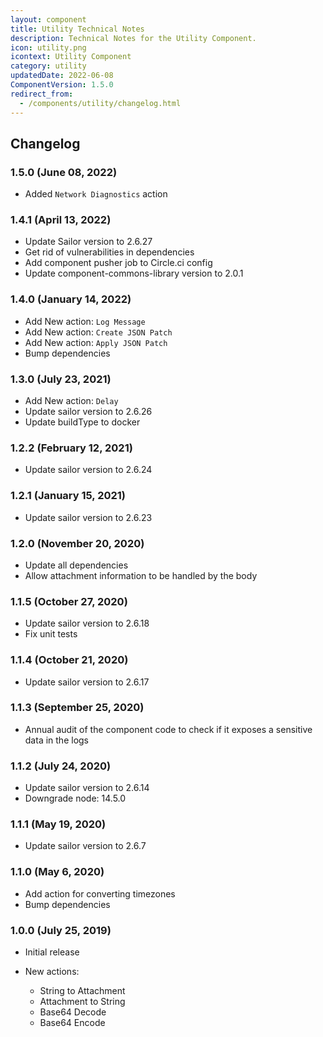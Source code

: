 ```yaml
---
layout: component
title: Utility Technical Notes
description: Technical Notes for the Utility Component.
icon: utility.png
icontext: Utility Component
category: utility
updatedDate: 2022-06-08
ComponentVersion: 1.5.0
redirect_from:
  - /components/utility/changelog.html
---
```


## Changelog

### 1.5.0 (June 08, 2022)

* Added `Network Diagnostics` action

### 1.4.1 (April 13, 2022)

* Update Sailor version to 2.6.27
* Get rid of vulnerabilities in dependencies
* Add component pusher job to Circle.ci config
* Update component-commons-library version to 2.0.1

### 1.4.0 (January 14, 2022)

* Add New action: `Log Message`
* Add New action: `Create JSON Patch`
* Add New action: `Apply JSON Patch`
* Bump dependencies

### 1.3.0 (July 23, 2021)

* Add New action: `Delay`
* Update sailor version to 2.6.26
* Update buildType to docker

### 1.2.2 (February 12, 2021)

* Update sailor version to 2.6.24

### 1.2.1 (January 15, 2021)

* Update sailor version to 2.6.23

### 1.2.0 (November 20, 2020)

* Update all dependencies
* Allow attachment information to be handled by the body

### 1.1.5 (October 27, 2020)

* Update sailor version to 2.6.18
* Fix unit tests

### 1.1.4 (October 21, 2020)

* Update sailor version to 2.6.17

### 1.1.3 (September 25, 2020)

* Annual audit of the component code to check if it exposes a sensitive data in the logs

### 1.1.2 (July 24, 2020)

* Update sailor version to 2.6.14
* Downgrade node: 14.5.0

### 1.1.1 (May 19, 2020)

* Update sailor version to 2.6.7

### 1.1.0 (May 6, 2020)

* Add action for converting timezones
* Bump dependencies

### 1.0.0 (July 25, 2019)

* Initial release

* New actions:

  - String to  Attachment
  - Attachment to String
  - Base64 Decode
  - Base64 Encode
